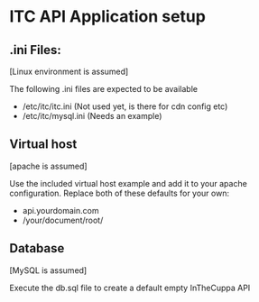 # ITC API Application setup

## .ini Files:

[Linux environment is assumed]

The following .ini files are expected to be available

- /etc/itc/itc.ini (Not used yet, is there for cdn config etc)
- /etc/itc/mysql.ini (Needs an example)

## Virtual host

[apache is assumed]

Use the included virtual host example and add it to your apache
configuration. Replace both of these defaults for your own:

- api.yourdomain.com
- /your/document/root/

## Database

[MySQL is assumed]

Execute the db.sql file to create a default empty InTheCuppa API